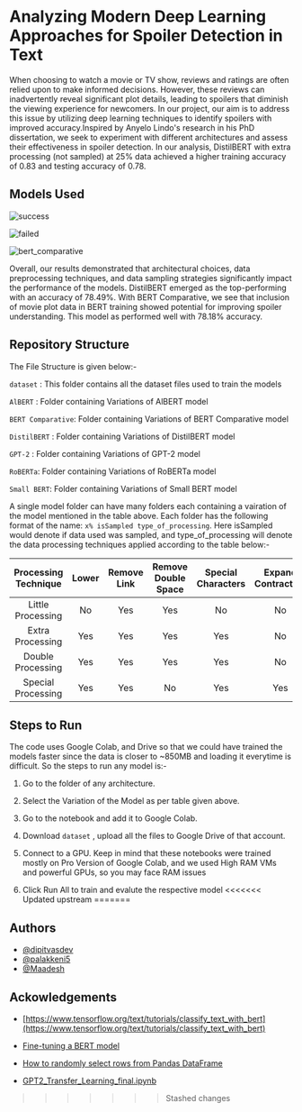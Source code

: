 
# Analyzing Modern Deep Learning Approaches for Spoiler Detection in Text

When choosing to watch a movie or TV show, reviews and ratings are often relied upon to make informed decisions. However, these reviews can inadvertently reveal significant plot details, leading to spoilers that diminish the viewing experience for newcomers. In our project, our aim is to address this issue by utilizing deep learning techniques to identify spoilers with improved accuracy.Inspired by Anyelo Lindo's research in his PhD dissertation, we seek to experiment with different architectures and assess their effectiveness in spoiler detection. In our analysis, DistilBERT with extra processing (not sampled) at 25% data achieved a higher training accuracy of 0.83 and testing accuracy of 0.78. 


## Models Used

![success](https://iili.io/HU6MkCb.png)


![failed](https://iili.io/HU6W6Lg.png)


![bert_comparative](https://iili.io/HU6XF24.png)


Overall, our results demonstrated that architectural choices, data preprocessing techniques, and data sampling strategies significantly impact the performance of the models. DistilBERT emerged as the top-performing with an accuracy of 78.49\%. With BERT Comparative, we see that inclusion of movie plot data in BERT training showed potential for improving spoiler understanding. This model as performed well with 78.18\% accuracy. 


## Repository Structure

The File Structure is given below:- 


```dataset``` : This folder contains all the dataset files used to train the models

```AlBERT``` : Folder containing Variations of AlBERT model

```BERT Comparative```: Folder containing Variations of BERT Comparative model

```DistilBERT``` : Folder containing Variations of DistilBERT model

```GPT-2``` : Folder containing Variations of GPT-2 model

```RoBERTa```: Folder containing Variations of RoBERTa model

```Small BERT```: Folder containing Variations of Small BERT model

A single model folder can have many folders each containing a vairation of the model mentioned in the table above. Each folder has the following format of the name: ```x% isSampled type_of_processing```. Here isSampled would denote if data used was sampled, and type_of_processing will denote the data processing techniques applied according to the table below:- 

| Processing  Technique | Lower | Remove Link | Remove Double Space | Special  Characters | Expand Contraction | Remove Accented Characters | Stopwords |
|:---------------------:|:-----:|:-----------:|:-------------------:|:-------------------:|:------------------:|:--------------------------:|:---------:|
|   Little Processing   |   No  |     Yes     |         Yes         |          No         |         No         |             No             |     No    |
|    Extra Processing   |  Yes  |     Yes     |         Yes         |         Yes         |         No         |             No             |     No    |
|   Double Processing   |  Yes  |     Yes     |         Yes         |         Yes         |         No         |             No             |    Yes    |
|   Special Processing  |  Yes  |     Yes     |          No         |         Yes         |         Yes        |             Yes            |     No    |



## Steps to Run 

The code uses Google Colab, and Drive so that we could have trained the models faster since the data is closer to ~850MB and loading it everytime is difficult. So the steps to run any model is:- 


1. Go to the folder of any architecture. 

2. Select the Variation of the Model as per table given above. 

3. Go to the notebook and add it to Google Colab. 

4. Download ```dataset``` , upload all the files to Google Drive of that account. 

5. Connect to a GPU. Keep in mind that these notebooks were trained mostly on Pro Version of Google Colab, and we used High RAM VMs and powerful GPUs, so you may face RAM issues 

6. Click Run All to train and evalute the respective model
<<<<<<< Updated upstream
=======
## Authors

- [@dipitvasdev](https://www.github.com/dipitvasdev)
- [@palakkeni5](https://github.com/palakkeni5)
- [@Maadesh](https://github.com/Maadesh)

## Ackowledgements 

- [https://www.tensorflow.org/text/tutorials/classify_text_with_bert](https://www.tensorflow.org/text/tutorials/classify_text_with_bert)


- [Fine-tuning a BERT model](https://www.tensorflow.org/tfmodels/nlp/fine_tune_bert)

- [How to randomly select rows from Pandas DataFrame](https://www.geeksforgeeks.org/how-to-randomly-select-rows-from-pandas-dataframe/#)

- [GPT2_Transfer_Learning_final.ipynb](https://github.com/almarengo/gpt2-text-classification/blob/main/GPT2_Transfer_Learning_final.ipynb)
>>>>>>> Stashed changes
